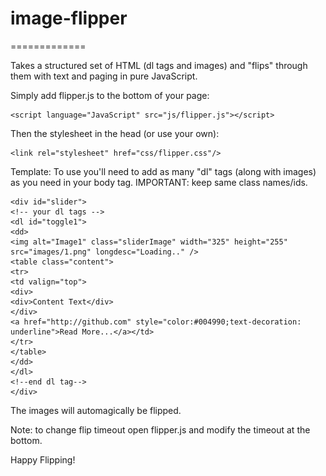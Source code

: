 # image-flipper
=============

Takes a structured set of HTML (dl tags and images) and "flips" through them with text and paging in pure JavaScript.

Simply add flipper.js to the bottom of your page:

    <script language="JavaScript" src="js/flipper.js"></script>

Then the stylesheet in the head (or use your own):

    <link rel="stylesheet" href="css/flipper.css"/>

Template: To use you'll need to add as many "dl" tags (along with images) as you need in your body tag. IMPORTANT: keep same class names/ids. 

    <div id="slider">
    <!-- your dl tags -->
    <dl id="toggle1">
    <dd>
    <img alt="Image1" class="sliderImage" width="325" height="255" src="images/1.png" longdesc="Loading.." />
    <table class="content">
    <tr>
    <td valign="top">
    <div>
    <div>Content Text</div>
    </div>
    <a href="http://github.com" style="color:#004990;text-decoration: underline">Read More...</a></td>
    </tr>
    </table>
    </dd>
    </dl>
    <!--end dl tag-->
    </div>
    
The images will automagically be flipped.

Note: to change flip timeout open flipper.js and modify the timeout at the bottom.

Happy Flipping!


